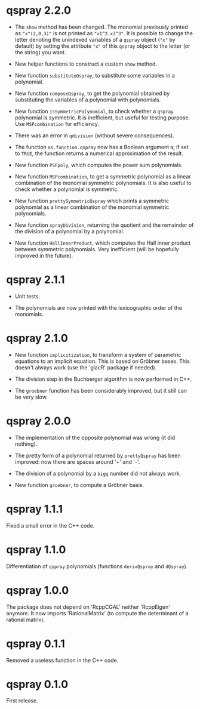 # qspray 2.2.0

- The `show` method has been changed. The monomial previously printed as `"x^(2,0,3)"` is not printed as `"x1^2.x3^3"`. It is possible to change the letter denoting the unindexed variables of a `qspray` object (`"x"` by default) by setting the attribute `"x"` of this `qspray` object to the letter (or the string) you want.

- New helper functions to construct a custom `show` method.

- New function `substituteQspray`, to substitute some variables in a polynomial.

- New function `composeQspray`, to get the polynomial obtained by substituting the variables of a polynomial with polynomials.
 
- New function `isSymmetricPolynomial`, to check whether a `qspray` polynomial is symmetric. It is inefficient, but useful for testing purpose. Use `MSPcombination` for efficiency.

- There was an error in `qdivision` (without severe consequences).

- The function `as.function.qspray` now has a Boolean argument `N`; if set to `TRUE`, the function returns a numerical approximation of the result.

- New function `PSFpoly`, which computes the power sum polynomials.

- New function `MSPcombination`, to get a symmetric polynomial as a linear combination of the monomial symmetric polynomials. It is also useful to check whether a polynomial is symmetric.

- New function `prettySymmetricQspray` which prints a symmetric polynomial as a linear combination of the monomial symmetric polynomials.

- New function `sprayDivision`, returning the quotient and the remainder of the division of a polynomial by a polynomial.

- New function `HallInnerProduct`, which computes the Hall inner product between symmetric polynomials. Very inefficient (will be hopefully improved in the future).


# qspray 2.1.1

- Unit tests.

- The polynomials are now printed with the lexicographic order of the monomials.


# qspray 2.1.0

- New function `implicitization`, to transform a system of parametric equations to an implicit equation. This is based on Gröbner bases. This doesn't always work (use the 'giacR' package if needed).

- The division step in the Buchberger algorithm is now performed in C++.

- The `groebner` function has been considerably improved, but it still can be very slow.


# qspray 2.0.0

- The implementation of the opposite polynomial was wrong (it did nothing).

- The pretty form of a polynomial returned by `prettyQspray` has been improved: now there are spaces around '+' and '-'.

- The division of a polynomial by a `bigq` number did not always work.

- New function `groebner`, to compute a Gröbner basis.


# qspray 1.1.1

Fixed a small error in the C++ code.


# qspray 1.1.0

Differentiation of `qspray` polynomials (functions `derivQspray` and `dQspray`).


# qspray 1.0.0

The package does not depend on 'RcppCGAL' neither 'RcppEigen' anymore. 
It now imports 'RationalMatrix' (to compute the determinant of a rational 
matrix).


# qspray 0.1.1

Removed a useless function in the C++ code.


# qspray 0.1.0

First release.
